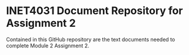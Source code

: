 # INET4031 Document Repository for Assignment 2

Contained in this GitHub repository are the text documents needed to complete Module 2 Assignment 2.

